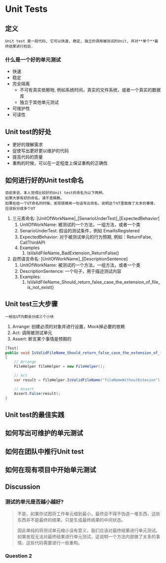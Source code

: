 # Unit Tests

## 定义
    Unit test 是一段代码, 它可以快速, 稳定, 独立的调用被测试的Unit, 并对**单个**最终结果进行检验.
### 什么是一个好的单元测试
* 快速
* 稳定
* 完全隔离
  * 不可有真实依赖物, 例如系统时间，真实的文件系统，或者一个真实的数据库
  * 独立于其他单元测试
* 可维护性
* 可读性

## Unit test的好处
* 更好的理解需求
* 促使写出更好更以维护的代码
* 提高代码的质量
* 重构的时候，可以在一定程度上保证重构的正确性

## 如何进行好的Unit test命名
    目前来说，本人觉得比较好的Unit test的命名为以下两种。 
    如果大家有好的命名，请不吝赐教。
    如果在给一个UT命名的时候，发现很难用一句话写出命名，说明这个UT里面做了太多的事情，应该拆分成多个UT

1. 三元素命名: [UnitOfWorkName]\_[SenarioUnderTest]\_[ExpectedBehavior]
   1. UnitOfWorkName: 被测试的一个方法，一组方法，或者一个类
   2. SenarioUnderTest: 假设的测试条件，例如 EmailIsRegistered
   3. ExpectedBehavior: 对于被测试单元的行为预期, 例如：ReturnFalse, CallThirdAPI
   4. Examples
      1. IsValidFileName_BadExtension_ReturnFalse()
2. 自然语言命名: [UnitOfWorkName]_[DescriptionSentence]
   1. UnitOfWorkName: 被测试的一个方法，一组方法，或者一个类
   2. DescriptionSentence: 一个句子，用于描述测试内容
   3. Examples:
      1. IsValidFileName_Should_return_false_case_the_extension_of_file_is_not_exist()

## Unit test三大步骤
    一般在UT内都会分成三个小块

1. Arrange: 创建必须的对象并进行设置，Mock掉必要的依赖
2. Act:     调用被测试单元
3. Assert:  断言某个事情是预期的

```C#
[Test]
public void IsValidFileName_Should_return_false_case_the_extension_of_file_is_not_exist()
{
    // Arrange
    FileHelper fileHelper = new FileHelper();

    // Act
    var result = fileHelper.IsValidFileName("fileNameWithoutExtesion");

    // Assert
    Assert.False(result);
}
```

## Unit test的最佳实践

## 如何写出可维护的单元测试

## 如何在团队中推行Unit test

## 如何在现有项目中开始单元测试

## Discussion
### 测试的单元是否越小越好?
> 不是，如果你试图将工作单元缩到最小，最终会不得不伪造一堆东西，这些东西并不是最终的结果，只是生成最终结果的中间状态。
> 
> 因此单纯的将测试单元缩小没有意义，我们应该对最终结果进行单元测试。如果发现无法对最终结果进行单元测试，这说明一个方法内部做了太多的事情，这些代码需要进行一些重构。

### Question 2
